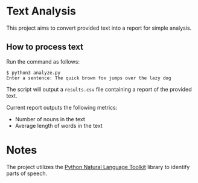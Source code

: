 # Text Analysis

This project aims to convert provided text into a report for simple analysis.

## How to process text

Run the command as follows:

````
$ python3 analyze.py
Enter a sentence: The quick brown fox jumps over the lazy dog
````

The script will output a `results.csv` file containing a report of the provided text.

Current report outputs the following metrics:

* Number of nouns in the text
* Average length of words in the text

# Notes

The project utilizes the [Python Natural Language Toolkit](https://www.nltk.org/) library to identify parts of speech.
